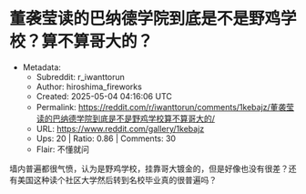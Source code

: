 # 董袭莹读的巴纳德学院到底是不是野鸡学校？算不算哥大的？

- Metadata:
  - Subreddit: r_iwanttorun
  - Author: hiroshima_fireworks
  - Created: 2025-05-04 04:16:06 UTC
  - Permalink: https://reddit.com/r/iwanttorun/comments/1kebajz/董袭莹读的巴纳德学院到底是不是野鸡学校算不算哥大的/
  - URL: https://www.reddit.com/gallery/1kebajz
  - Ups: 20 | Ratio: 0.86 | Comments: 30
  - Flair: 不懂就问


墙内普遍都很气愤，认为是野鸡学校，挂靠哥大镀金的，但是好像也没有很差？还有美国这种读个社区大学然后转到名校毕业真的很普遍吗？

